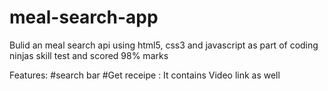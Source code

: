 # meal-search-app

   Bulid an meal search api using html5, css3 and javascript as part of coding ninjas skill test and scored 98% marks


   Features:
   #search bar
   #Get receipe : It contains Video link as well

   

